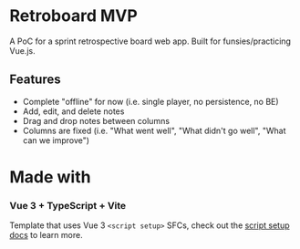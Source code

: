 # Retroboard MVP

A PoC for a sprint retrospective board web app. Built for funsies/practicing Vue.js.

## Features

- Complete "offline" for now (i.e. single player, no persistence, no BE)
- Add, edit, and delete notes
- Drag and drop notes between columns
- Columns are fixed (i.e. "What went well", "What didn't go well", "What can we improve")

# Made with

### Vue 3 + TypeScript + Vite

Template that uses Vue 3 `<script setup>` SFCs, check out the [script setup docs](https://v3.vuejs.org/api/sfc-script-setup.html#sfc-script-setup) to learn more.
